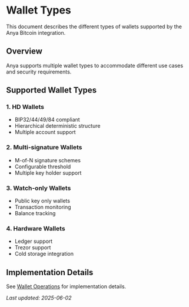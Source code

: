 # Wallet Types

This document describes the different types of wallets supported by the Anya Bitcoin integration.

## Overview

Anya supports multiple wallet types to accommodate different use cases and security requirements.

## Supported Wallet Types

### 1. HD Wallets

- BIP32/44/49/84 compliant
- Hierarchical deterministic structure
- Multiple account support

### 2. Multi-signature Wallets

- M-of-N signature schemes
- Configurable threshold
- Multiple key holder support

### 3. Watch-only Wallets

- Public key only wallets
- Transaction monitoring
- Balance tracking

### 4. Hardware Wallets

- Ledger support
- Trezor support
- Cold storage integration

## Implementation Details

See [Wallet Operations](wallet-operations.md) for implementation details.

*Last updated: 2025-06-02*
